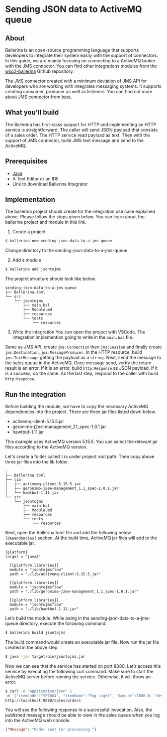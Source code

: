 # Sending JSON data to ActiveMQ queue

## About 
Ballerina is an open-source programming language that supports developers to integrate their system easily with the support of connectors. In this guide, we are mainly focusing on connecting to a ActiveMQ broker with the JMS connector. You can find other integrations modules from the [wso2-ballerina](https://github.com/wso2-ballerina) Github repository.

The JMS connector created with a minimum deviation of JMS API for developers who are working with integrates messaging systems. It supports creating consumer, producer as well as listeners. You can find out more about JMS connector from [here](https://github.com/wso2-ballerina/module-jms).

## What you'll build
The Ballerina has first-class support for HTTP and implementing an HTTP service is straightforward. The caller will send JSON payload that consists of a sales order. The HTTP service read payload as text. Then with the support of JMS connector, build JMS text message and send to the ActiveMQ.

## Prerequisites
- [Java](https://www.oracle.com/technetwork/java/index.html)
- A Text Editor or an IDE
- Link to download Ballerina Integrator

## Implementation
The ballerina project should create for the integration use case explained above. Please follow the steps given below. You can learn about the ballerina project and module in this link.

1. Create a project
```bash
$ ballerina new sending-json-data-to-a-jms-queue
```
Change directory to the sending-json-data-to-a-jms-queue.

2. Add a module
```bash
$ ballerina add jsontojms
```

The project structure should look like below.
```shell
sending-json-data-to-a-jms-queue
├── Ballerina.toml
└── src
    └── jsontojms
        ├── main.bal
        ├── Module.md
        ├── resources
        └── tests
            └── resources
```

3. Write the integration
You can open the project with VSCode. The integration implemention going to write in the `main.bal` file. 

<!-- INCLUDE_CODE: src/jsontojms/main.bal -->

Same as JMS API, create `jms:Connection` then `jms:Session` and finally create `jms:Destination`, `jms:MessageProducer`. In the HTTP resource, build `jms:TextMessage` getting the payload as a `string`. Next, send the message to the sales queue in the ActiveMQ. Once message send, verify the return result is an error. If it is an error, build `http:Response` as JSON payload. If it is a success, do the same. As the last step, respond to the caller with build `http:Response`.

## Run the integration
Before building the module, we have to copy the necessary ActiveMQ dependencies into the project. There are three jar files listed down below.

* activemq-client-5.15.5.jar
* geronimo-j2ee-management_1.1_spec-1.0.1.jar
* hawtbuf-1.11.jar

This example uses ActiveMQ version 5.15.5. You can select the relevant jar files according to the ActiveMQ version.

Let's create a folder called `lib` under project root path. Then copy above three jar files into the lib folder.

```shell
.
├── Ballerina.toml
├── lib
│   ├── activemq-client-5.15.5.jar
│   ├── geronimo-j2ee-management_1.1_spec-1.0.1.jar
│   └── hawtbuf-1.11.jar
└── src
    └── jsontojms
        ├── main.bal
        ├── Module.md
        ├── resources
        └── tests
            └── resources
```

Next, open the Ballerina.toml file and add the following below `[dependencies]` section. At the build time, ActiveMQ jar files will add to the executable jar.

```
[platform]
target = "java8"

  [[platform.libraries]]
  module = "jsontojmsflow"
  path = "./lib/activemq-client-5.15.5.jar"

  [[platform.libraries]]
  module = "jsontojmsflow"
  path = "./lib/geronimo-j2ee-management_1.1_spec-1.0.1.jar"

  [[platform.libraries]]
  module = "jsontojmsflow"
  path = "./lib/hawtbuf-1.11.jar"
```

Let’s build the module. While being in the sending-json-data-to-a-jms-queue directory, execute the following command.

```bash
$ ballerina build jsontojms
```

The build command would create an executable jar file. Now run the jar file created in the above step.

```bash
$ java -jar target/bin/jsontojms.jar
```

Now we can see that the service has started on port 8080. Let’s access this service by executing the following curl command. Make sure to start the ActiveMQ server before running the service. Otherwise, it will throw an error.

```bash
$ curl -H "application/json" \ 
-d '{"itemCode":"SP1084", "itemName":"Fog Light", "Amount":1000.0, "description":"Car Fog Light", "qty":1, "warehouse":"Colombo"}'.json \ 
http://localhost:8080/sales/orders
```

You will see the following response in a successful invocation. Also, the published message should be able to view in the sales queue when you log into the ActiveMQ web console. 

```json
{"Message": "Order sent for processing."}
```
